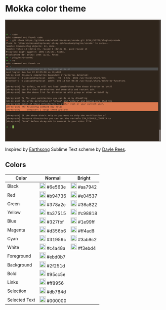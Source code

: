 # Mokka color theme

![Squirrelsong dark terminal color theme](mokka_terminal.jpg)

Inspired by [Earthsong](https://github.com/daylerees/colour-schemes/blob/master/README.md#earthsong) Sublime Text scheme by [Dayle Rees](https://github.com/daylerees).


## Colors

| Color   | Normal      | Bright      |
| ------- | ----------- | ----------- |
| Black   | <img src="http://www.thecolorapi.com/id?format=svg&named=false&hex=6e563e" width="20" height="20" alt=""> #6e563e  | <img src="http://www.thecolorapi.com/id?format=svg&named=false&hex=aa7942" width="20" height="20" alt=""> #aa7942 | 
| Red     | <img src="http://www.thecolorapi.com/id?format=svg&named=false&hex=b94736" width="20" height="20" alt=""> #b94736   | <img src="http://www.thecolorapi.com/id?format=svg&named=false&hex=e04537" width="20" height="20" alt=""> #e04537  |
| Green   | <img src="http://www.thecolorapi.com/id?format=svg&named=false&hex=378a2c" width="20" height="20" alt=""> #378a2c   | <img src="http://www.thecolorapi.com/id?format=svg&named=false&hex=36a822" width="20" height="20" alt=""> #36a822  |
| Yellow  | <img src="http://www.thecolorapi.com/id?format=svg&named=false&hex=6e563e" width="20" height="20" alt=""> #a37515  | <img src="http://www.thecolorapi.com/id?format=svg&named=false&hex=c98818" width="20" height="20" alt=""> #c98818  |
| Blue    | <img src="http://www.thecolorapi.com/id?format=svg&named=false&hex=327fbf" width="20" height="20" alt=""> #327fbf | <img src="http://www.thecolorapi.com/id?format=svg&named=false&hex=1e99ff" width="20" height="20" alt=""> #1e99ff  |
| Magenta | <img src="http://www.thecolorapi.com/id?format=svg&named=false&hex=d356b6" width="20" height="20" alt=""> #d356b6  | <img src="http://www.thecolorapi.com/id?format=svg&named=false&hex=ff4ad8" width="20" height="20" alt=""> #ff4ad8  |
| Cyan    | <img src="http://www.thecolorapi.com/id?format=svg&named=false&hex=31959c" width="20" height="20" alt=""> #31959c  | <img src="http://www.thecolorapi.com/id?format=svg&named=false&hex=3ab9c2" width="20" height="20" alt=""> #3ab9c2  |
| White   | <img src="http://www.thecolorapi.com/id?format=svg&named=false&hex=c4a48a" width="20" height="20" alt=""> #c4a48a | <img src="http://www.thecolorapi.com/id?format=svg&named=false&hex=f3ebd4" width="20" height="20" alt=""> #f3ebd4 |
| Foreground | <img src="http://www.thecolorapi.com/id?format=svg&named=false&hex=ebd0b7" width="20" height="20" alt=""> #ebd0b7 | |
| Background | <img src="http://www.thecolorapi.com/id?format=svg&named=false&hex=2f251d" width="20" height="20" alt=""> #2f251d | |
| Bold    | <img src="http://www.thecolorapi.com/id?format=svg&named=false&hex=95cc5e" width="20" height="20" alt=""> #95cc5e | |
| Links    | <img src="http://www.thecolorapi.com/id?format=svg&named=false&hex=ff8956" width="20" height="20" alt=""> #ff8956 | |
| Selection | <img src="http://www.thecolorapi.com/id?format=svg&named=false&hex=db784d" width="20" height="20" alt=""> #db784d | |
| Selected Text | <img src="http://www.thecolorapi.com/id?format=svg&named=false&hex=000000" width="20" height="20" alt=""> #000000 | |
